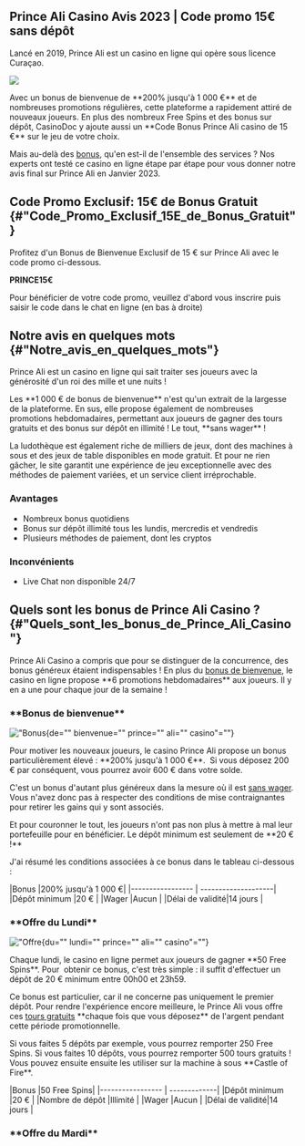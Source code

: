 ## Prince Ali Casino Avis 2023 \| Code promo 15€ sans dépôt

Lancé en 2019, Prince Ali est un casino en ligne qui opère sous licence
Curaçao.

[![](https://i.imgur.com/JJwkDm3.png)](https://traff.sbs/frcas)

Avec un bonus de bienvenue de \*\*200% jusqu'à 1 000 €\*\* et de
nombreuses promotions régulières, cette plateforme a rapidement attiré
de nouveaux joueurs. En plus des nombreux Free Spins et des bonus sur
dépôt, CasinoDoc y ajoute aussi un \*\*Code Bonus Prince Ali casino de
15 €\*\* sur le jeu de votre choix.

Mais au-delà des
[bonus](\%22https://casinodoc.org/bonus-de-casino/\%22), qu'en est-il de
l'ensemble des services ? Nos experts ont testé ce casino en ligne étape
par étape pour vous donner notre avis final sur Prince Ali en Janvier
2023.

## Code Promo Exclusif: 15€ de Bonus Gratuit {#"Code_Promo_Exclusif_15E_de_Bonus_Gratuit"}

Profitez d'un Bonus de Bienvenue Exclusif de 15 € sur Prince Ali avec le
code promo ci-dessous.

**PRINCE15€**

Pour bénéficier de votre code promo, veuillez d'abord vous inscrire puis
saisir le code dans le chat en ligne (en bas à droite)

## Notre avis en quelques mots   {#"Notre_avis_en_quelques_mots"}

Prince Ali est un casino en ligne qui sait traiter ses joueurs avec la
générosité d'un roi des mille et une nuits ! 

Les \*\*1 000 € de bonus de bienvenue\*\* n'est qu'un extrait de la
largesse de la plateforme. En sus, elle propose également de nombreuses
promotions hebdomadaires, permettant aux joueurs de gagner des tours
gratuits et des bonus sur dépôt en illimité ! Le tout, \*\*sans
wager\*\* !

La ludothèque est également riche de milliers de jeux, dont des machines
à sous et des jeux de table disponibles en mode gratuit. Et pour ne rien
gâcher, le site garantit une expérience de jeu exceptionnelle avec des
méthodes de paiement variées, et un service client irréprochable.

### Avantages

-   Nombreux bonus quotidiens
-   Bonus sur dépôt illimité tous les lundis, mercredis et vendredis
-   Plusieurs méthodes de paiement, dont les cryptos

### Inconvénients

-   Live Chat non disponible 24/7

## Quels sont les bonus de Prince Ali Casino ? {#"Quels_sont_les_bonus_de_Prince_Ali_Casino"}

Prince Ali Casino a compris que pour se distinguer de la concurrence,
des bonus généreux étaient indispensables ! En plus du [bonus de
bienvenue](\%22https://casinodoc.org/bonus-de-casino/bonus-de-bienvenue/\%22),
le casino en ligne propose \*\*6 promotions hebdomadaires\*\* aux
joueurs. Il y en a une pour chaque jour de la semaine !

### \*\*Bonus de bienvenue\*\*

!["Bonus](\%22https://lh7-rt.googleusercontent.com/docsz/AD_4nXeWtGwW043yZYpw_XPOYOgDGPyrigA45bIjt4yQ1zZd55WgE1NpAxYLCnPsorqP2Ab4SGkaGEaM9DbAw38sBu8TAT0ZemApc2XATB5sin9zmpaEzj3AOG617Lw7xD4YsYYLOtXJNYlHLvocEB-Vb8lDZFse?key=IjSHDZBRtU1fGgOUDX_S1A\%22){de=""
bienvenue="" prince="" ali="" casino"=""}

Pour motiver les nouveaux joueurs, le casino Prince Ali propose un bonus
particulièrement élevé : \*\*200% jusqu'à 1 000 €\*\*.  Si vous déposez
200 € par conséquent, vous pourrez avoir 600 € dans votre solde.

C'est un bonus d'autant plus généreux dans la mesure où il est [sans
wager](\%22https://casinodoc.org/bonus-de-casino/casino-sans-wager/\%22).
Vous n'avez donc pas à respecter des conditions de mise contraignantes
pour retirer les gains qui y sont associés.

Et pour couronner le tout, les joueurs n'ont pas non plus à mettre à mal
leur portefeuille pour en bénéficier. Le dépôt minimum est seulement de
\*\*20 € !\*\*

J'ai résumé les conditions associées à ce bonus dans le tableau
ci-dessous : 

\|Bonus \|200% jusqu'à 1 000 €\| \|\-\-\-\-\-\-\-\-\-\-\-\-\-\-\-\-- \|
\-\-\-\-\-\-\-\-\-\-\-\-\-\-\-\-\-\-\--\| \|Dépôt minimum \|20 € \|
\|Wager \|Aucun \| \|Délai de validité\|14 jours \|

### \*\*Offre du Lundi\*\*

!["Offre](\%22https://lh7-rt.googleusercontent.com/docsz/AD_4nXchXY4Nf_oED7B4CQQAgNvYz79ILAL6lq69JiBaqnEj1motMQzwZpK2oUl38k4FX6q3yKKTKNWgmlFXnWxAEriV8bv9-6aoAeUOBiN6LI1aKSYYO2B8qic1HEOYniJGWZPSGMlVMiMnI4a_sicdUBbe4v0v?key=IjSHDZBRtU1fGgOUDX_S1A\%22){du=""
lundi="" prince="" ali="" casino"=""}

Chaque lundi, le casino en ligne permet aux joueurs de gagner \*\*50
Free Spins\*\*. Pour  obtenir ce bonus, c'est très simple : il suffit
d'effectuer un dépôt de 20 € minimum entre 00h00 et 23h59.

Ce bonus est particulier, car il ne concerne pas uniquement le premier
dépôt. Pour rendre l'expérience encore meilleure, le Prince Ali vous
offre ces [tours
gratuits](\%22https://casinodoc.org/bonus-de-casino/free-spins/\%22)
\*\*chaque fois que vous déposez\*\* de l'argent pendant cette période
promotionnelle.

Si vous faites 5 dépôts par exemple, vous pourrez remporter 250 Free
Spins. Si vous faites 10 dépôts, vous pourrez remporter 500 tours
gratuits ! Vous pouvez ensuite ensuite les utiliser sur la machine à
sous \*\*Castle of Fire\*\*.

\|Bonus \|50 Free Spins\| \|\-\-\-\-\-\-\-\-\-\-\-\-\-\-\-\-- \|
\-\-\-\-\-\-\-\-\-\-\-\--\| \|Dépôt minimum \|20 € \| \|Nombre de dépôt
\|Illimité \| \|Wager \|Aucun \| \|Délai de validité\|14 jours \|

### \*\*Offre du Mardi\*\*

